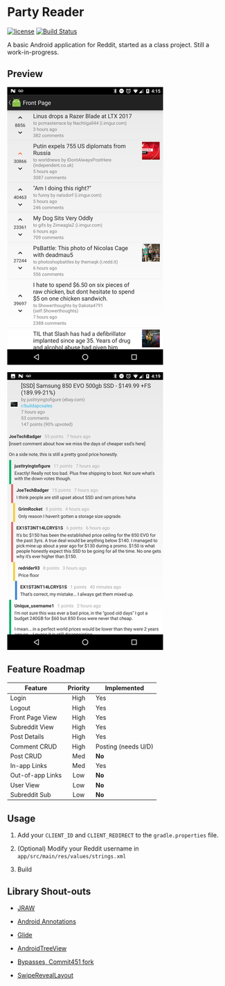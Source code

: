 # Party Reader

[![license](https://img.shields.io/github/license/AlbinoDrought/party-reader.svg)]()
[![Build Status](https://travis-ci.org/AlbinoDrought/party-reader.svg?branch=master)](https://travis-ci.org/AlbinoDrought/party-reader)

A basic Android application for Reddit, started as a class project. Still a work-in-progress.

## Preview

![Front Page](screenshots/front-page.png)

![Comments](screenshots/comments.png)

## Feature Roadmap

Feature          | Priority | Implemented
---------------- | :------: | -----------
Login            | High     | Yes
Logout           | High     | Yes
Front Page View  | High     | Yes
Subreddit View   | High     | Yes
Post Details     | High     | Yes
Comment CRUD     | High     | Posting (needs U/D)
Post CRUD        | Med      | **No**
In-app Links     | Med      | Yes
Out-of-app Links | Low      | **No**
User View        | Low      | **No**
Subreddit Sub    | Low      | **No**

## Usage

1. Add your `CLIENT_ID` and `CLIENT_REDIRECT` to the `gradle.properties` file.

2. (Optional) Modify your Reddit username in `app/src/main/res/values/strings.xml`

3. Build

## Library Shout-outs

- [JRAW](https://github.com/thatJavaNerd/JRAW)

- [Android Annotations](https://github.com/androidannotations/androidannotations)

- [Glide](https://github.com/bumptech/glide)

- [AndroidTreeView](https://github.com/bmelnychuk/AndroidTreeView)

- [Bypasses, Commit451 fork](https://github.com/Commit451/bypasses)

- [SwipeRevealLayout](https://github.com/chthai64/SwipeRevealLayout)
